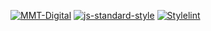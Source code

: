 [![MMT-Digital](https://img.shields.io/badge/MMT-Digital-red.svg?style=flat-square)](https://www.mmtdigital.co.uk) [![js-standard-style](https://img.shields.io/badge/code%20style-standard-brightgreen.svg?style=flat-square)](http://standardjs.com) [![Stylelint](https://img.shields.io/badge/stylelint-standard-brightgreen.svg?style=flat-square)](https://github.com/stylelint/stylelint-config-standard)
